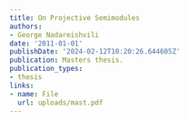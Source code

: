 ```yaml
---
title: On Projective Semimodules
authors:
- George Nadareishvili
date: '2011-01-01'
publishDate: '2024-02-12T10:20:26.644605Z'
publication: Masters thesis.
publication_types:
- thesis
links:
- name: File
  url: uploads/mast.pdf
---
```

